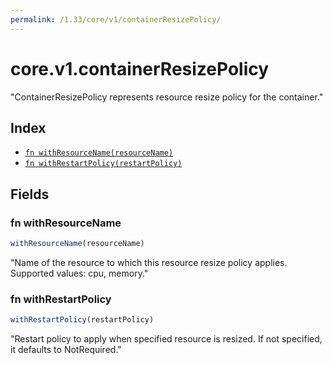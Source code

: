 ```yaml
---
permalink: /1.33/core/v1/containerResizePolicy/
---
```


# core.v1.containerResizePolicy

"ContainerResizePolicy represents resource resize policy for the container."

## Index

* [`fn withResourceName(resourceName)`](#fn-withresourcename)
* [`fn withRestartPolicy(restartPolicy)`](#fn-withrestartpolicy)

## Fields

### fn withResourceName

```ts
withResourceName(resourceName)
```

"Name of the resource to which this resource resize policy applies. Supported values: cpu, memory."

### fn withRestartPolicy

```ts
withRestartPolicy(restartPolicy)
```

"Restart policy to apply when specified resource is resized. If not specified, it defaults to NotRequired."